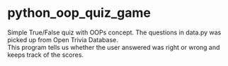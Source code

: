 # python_oop_quiz_game
Simple True/False quiz with OOPs concept.
The questions in data.py was picked up from Open Trivia Database.  
This program tells us whether the user answered was right or wrong and keeps track of the scores.

